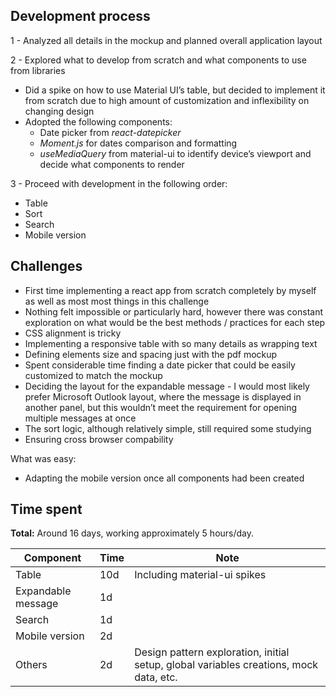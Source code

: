 ## Development process

1 - Analyzed all details in the mockup and planned overall application layout

2 - Explored what to develop from scratch and what components to use from libraries
- Did a spike on how to use Material UI’s table, but decided to implement it from scratch due to high amount of customization and inflexibility on changing design
- Adopted the following components:
    - Date picker from _react-datepicker_
    - _Moment.js_ for dates comparison and formatting
    - _useMediaQuery_ from material-ui to identify device’s viewport and decide what components to render

3 - Proceed with development in the following order:
- Table
- Sort
- Search
- Mobile version


## Challenges
- First time implementing a react app from scratch completely by myself as well as most most things in this challenge
- Nothing felt impossible or particularly hard, however there was constant exploration on what would be the best methods / practices for each step 
- CSS alignment is tricky
- Implementing a responsive table with so many details as wrapping text
- Defining elements size and spacing just with the pdf mockup
- Spent considerable time finding a date picker that could be easily customized to match the mockup
- Deciding the layout for the expandable message - I would most likely prefer Microsoft Outlook layout, where the message is displayed in another panel, but this wouldn’t meet the requirement for opening multiple messages at once
- The sort logic, although relatively simple, still required some studying  
- Ensuring cross browser compability

What was easy:
- Adapting the mobile version once all components had been created


## Time spent

**Total:** Around 16 days, working approximately 5 hours/day.

Component | Time | Note
----- | ----- | ----- 
Table | 10d | Including material-ui spikes
Expandable message | 1d
Search | 1d
Mobile version | 2d 
Others | 2d | Design pattern exploration, initial setup, global variables creations, mock data, etc. 
